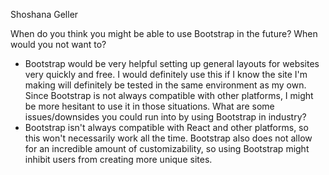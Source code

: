 Shoshana Geller

When do you think you might be able to use Bootstrap in the future? When would you not want to?
 - Bootstrap would be very helpful setting up general layouts for websites very quickly and free. I would definitely use this if I know the site I'm making will definitely be tested in the same environment as my own. Since Bootstrap is not always compatible with other platforms, I might be more hesitant to use it in those situations.
What are some issues/downsides you could run into by using Bootstrap in industry?
 - Bootstrap isn't always compatible with React and other platforms, so this won't necessarily work all the time. Bootstrap also does not allow for an incredible amount of customizability, so using Bootstrap might inhibit users from creating more unique sites.